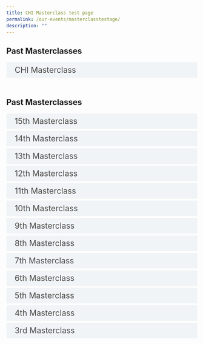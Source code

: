 ```yaml
---
title: CHI Masterclass test page
permalink: /our-events/masterclasstestage/
description: ""
---
```

<style>
.button {
	background-color: white;
  cursor: pointer;
  padding: 5px 5px 5px 5px;
  width: 100%;
  border: none;
  text-align: left;
  outline: none;
  font-size: 20px;
  transition: 0.4s;
}

.active, .button:hover {
  background-color: #ccc; 
}

.panel {
  padding: 0 18px;
  display: none;
  background-color: white;
  overflow: hidden;
}
</style>

<style>

input {
	display: none;
}
label {
	display: block;
	padding: 8px 22px;
	margin: 0 0 5px 0;
	cursor: pointor;
	background: #F0F4F6;
	border-radius: 3px;
	width=100%;
	color: #484848;
	transition: ease .5s;
	font-size: 1.5em;
	content: '02795';
}

label:hover {
	background: #BD2D37;
	color: #FFF;
	
}

.accordion-content {
	/* background: #E2E5F6; */
	padding: 10px 0px 30px 30px;
	/* border: 1px solid #484848; */
	margin: 0 0 1px 0;
	border-radius: 3px;
}

input + label + .accordion-content {
	display: none;
}

input:checked + label + .accordion-content {
	display: none;
}

input:checked + label + .accordion-content {
	display: block;
}


</style>
<!-- End of accordion -->

<div class="container">
<h2 id="our-main-plans">Past Masterclasses</h2>

<div>
		<input type="checkbox" id="title1"><label for="title1">CHI Masterclass</label>
<div class="accordion-content">
<table class="table table-borderless">
  <thead>
    <tr>
      <th scope="col"><a href="https://www.carecorner.org.sg/"><img src="/images/Masterclass/15%20masterclass_patrick.jpg" style="width:384px; height:192px; padding-top:8%;" alt="CHI"></a></th>
      <th scope="col" style="width: 50%;">Through this session, Patrick highlights the 5Cs of Community Leadership (Care, Connect, Create, Cultivate and Collaborate) and will be sharing hard truths and provide tips on how one can better engage and connect in the community. The session also touches on how we can be more genuine and effective leaders/partners as we roll up our sleeves towards population health and a Healthier SG.</th>

    
  </tr></thead>

</table>

<p></p>
	</div>
<br>
<style>
.button {
	background-color: white;
  cursor: pointer;
  padding: 5px 5px 5px 5px;
  width: 100%;
  border: none;
  text-align: left;
  outline: none;
  font-size: 20px;
  transition: 0.4s;
}

.active, .button:hover {
  background-color: #ccc; 
}

.panel {
  padding: 0 18px;
  display: none;
  background-color: white;
  overflow: hidden;
}
</style>

<style>

input {
	display: none;
}
label {
	display: block;
	padding: 8px 22px;
	margin: 0 0 5px 0;
	cursor: pointor;
	background: #F0F4F6;
	border-radius: 3px;
	width=100%;
	color: #484848;
	transition: ease .5s;
	font-size: 1.5em;
}

label:hover {
	background: #BD2D37;
	color: #FFF;
}

.accordion-content {
	/* background: #E2E5F6; */
	padding: 10px 0px 30px 30px;
	/* border: 1px solid #484848; */
	margin: 0 0 1px 0;
	border-radius: 3px;
}

input + label + .accordion-content {
	display: none;
}

input:checked + label + .accordion-content {
	display: none;
}

input:checked + label + .accordion-content {
	display: block;
}
	
th{
    font-weight: normal;

}

</style>
<!-- End of accordion -->

<div class="container">
<h2 id="our-main-plans">Past Masterclasses</h2>

<div>
		<input type="checkbox" id="title15"><label for="title15">15th Masterclass</label>
<div class="accordion-content">
<table class="table table-borderless">
  <thead>
    <tr>
      <th scope="col"><img src="/images/Masterclass/15%20masterclass_patrick.jpg" style="width:384px; height:192px; padding-top:8%;" alt="CHI"></th>
      <th scope="col" style="width: 50%;">Through this session, Patrick highlights the 5Cs of Community Leadership (Care, Connect, Create, Cultivate and Collaborate) and will be sharing hard truths and provide tips on how one can better engage and connect in the community. The session also touches on how we can be more genuine and effective leaders/partners as we roll up our sleeves towards population health and a Healthier SG.</th>

    
  </tr></thead>

</table>

<p></p>
	</div>
<div>
		<input type="checkbox" id="title14"><label for="title14">14th Masterclass</label>
<div class="accordion-content">
<table class="table table-borderless">
  <thead>
    <tr>
      <th scope="col"><img src="/images/Masterclass/14%20masterclass_jonty.jpg" style="width:384px; height:192px; padding-top:8%;" alt="CHI"></th>
      <th scope="col" style="width: 50%;"><b>Dr Jonty Heaversedge
Chief Medical Officer and Chief Clinical Information Officer,
South East London Integrated Care System 
Clinical Director, Imperial College Health Partners 
				</b><br>Like most other health systems in the world, when the National Health System (NHS) in England was established, it was primarily focused on treating single conditions or illnesses. Since then both the understanding of disease and needs of the population have changed. People are living longer with multiple, complex, long-term conditions and increasingly require ongoing support from many different services and professionals. There is also a better understanding of the wider metabolic, behavioural, and environmental factors that are driving the increasing burden of ill-health, inequalities of outcome, and cost of care to society.

There is a growing realisation that this challenge cannot be met by health and care services alone – expanding current services to meet this need is unaffordable and a 'work-harder' approach will not help us to address these complex and multifactorial challenges. Increasingly health systems across the world are coming to the same conclusion – we need a fundamentally different approach – one which starts with our population and depends on strong partnership – not just between health and care providers but across government departments, community partners and, perhaps most importantly with our communities themselves.

These principles sit at the heart of current NHS reform and the introduction of Integrated Care Systems (ICSs) in England, but they are not new. Like other systems across the world, progress has been painfully slow, and whilst structural reform may help create the conditions for change it can easily belie the reality of the transformational challenge.

How do we translate these concepts into strategy, create a compelling vision that engages with our workforce, patients, and local communities, and prioritise action and investment to create impact? This requires a fundamental shift in mindset and method. We need to be clear how we think transformation happens in a complex system, how we create the conditions for improvement and innovation, develop enabling capabilities to catalyse change, and empower change-makers in our communities to unleash their energy and talent.

There is no 'right' answer and history would suggest that simply trying to replicate a solution in a different context is rarely successful. In this session Dr Jonty will share practical insights on prevention, primary care transformation, and population health management – to help accelerate our ambitions for happier, healthier populations in both England and Singapore.
</th>

    
  </tr></thead>

</table>

<p></p>
	</div>
<div>
		<input type="checkbox" id="title2"><label for="title2">13th Masterclass</label>
<div class="accordion-content">
<table class="table table-borderless">
  <thead>
    <tr>
      <th scope="col"><a href="https://www.carecorner.org.sg/"><img src="/images/Masterclass/15%20masterclass_patrick.jpg" style="width:384px; height:192px; padding-top:8%;" alt="CHI"></a></th>
      <th scope="col" style="width: 50%;">Through this session, Patrick highlights the 5Cs of Community Leadership (Care, Connect, Create, Cultivate and Collaborate) and will be sharing hard truths and provide tips on how one can better engage and connect in the community. The session also touches on how we can be more genuine and effective leaders/partners as we roll up our sleeves towards population health and a Healthier SG.</th>

    
  </tr></thead>

</table>

<p></p>
	</div>
<div>
		<input type="checkbox" id="title2"><label for="title2">12th Masterclass</label>
<div class="accordion-content">
<table class="table table-borderless">
  <thead>
    <tr>
      <th scope="col"><a href="https://www.carecorner.org.sg/"><img src="/images/Masterclass/15%20masterclass_patrick.jpg" style="width:384px; height:192px; padding-top:8%;" alt="CHI"></a></th>
      <th scope="col" style="width: 50%;">Through this session, Patrick highlights the 5Cs of Community Leadership (Care, Connect, Create, Cultivate and Collaborate) and will be sharing hard truths and provide tips on how one can better engage and connect in the community. The session also touches on how we can be more genuine and effective leaders/partners as we roll up our sleeves towards population health and a Healthier SG.</th>

    
  </tr></thead>

</table>

<p></p>
	</div>
<div>
		<input type="checkbox" id="title2"><label for="title2">11th Masterclass</label>
<div class="accordion-content">
<table class="table table-borderless">
  <thead>
    <tr>
      <th scope="col"><a href="https://www.carecorner.org.sg/"><img src="/images/Masterclass/15%20masterclass_patrick.jpg" style="width:384px; height:192px; padding-top:8%;" alt="CHI"></a></th>
      <th scope="col" style="width: 50%;">Through this session, Patrick highlights the 5Cs of Community Leadership (Care, Connect, Create, Cultivate and Collaborate) and will be sharing hard truths and provide tips on how one can better engage and connect in the community. The session also touches on how we can be more genuine and effective leaders/partners as we roll up our sleeves towards population health and a Healthier SG.</th>

    
  </tr></thead>

</table>

<p></p>
	</div>
<div>
		<input type="checkbox" id="title2"><label for="title2">10th Masterclass</label>
<div class="accordion-content">
<table class="table table-borderless">
  <thead>
    <tr>
      <th scope="col"><a href="https://www.carecorner.org.sg/"><img src="/images/Masterclass/15%20masterclass_patrick.jpg" style="width:384px; height:192px; padding-top:8%;" alt="CHI"></a></th>
      <th scope="col" style="width: 50%;">Through this session, Patrick highlights the 5Cs of Community Leadership (Care, Connect, Create, Cultivate and Collaborate) and will be sharing hard truths and provide tips on how one can better engage and connect in the community. The session also touches on how we can be more genuine and effective leaders/partners as we roll up our sleeves towards population health and a Healthier SG.</th>

    
  </tr></thead>

</table>

<p></p>
	</div>
<div>
		<input type="checkbox" id="title2"><label for="title2">9th Masterclass</label>
<div class="accordion-content">
<table class="table table-borderless">
  <thead>
    <tr>
      <th scope="col"><a href="https://www.carecorner.org.sg/"><img src="/images/Masterclass/15%20masterclass_patrick.jpg" style="width:384px; height:192px; padding-top:8%;" alt="CHI"></a></th>
      <th scope="col" style="width: 50%;">Through this session, Patrick highlights the 5Cs of Community Leadership (Care, Connect, Create, Cultivate and Collaborate) and will be sharing hard truths and provide tips on how one can better engage and connect in the community. The session also touches on how we can be more genuine and effective leaders/partners as we roll up our sleeves towards population health and a Healthier SG.</th>

    
  </tr></thead>

</table>

<p></p>
	</div>
<div>
		<input type="checkbox" id="title2"><label for="title2">8th Masterclass</label>
<div class="accordion-content">
<table class="table table-borderless">
  <thead>
    <tr>
      <th scope="col"><a href="https://www.carecorner.org.sg/"><img src="/images/Masterclass/15%20masterclass_patrick.jpg" style="width:384px; height:192px; padding-top:8%;" alt="CHI"></a></th>
      <th scope="col" style="width: 50%;">Through this session, Patrick highlights the 5Cs of Community Leadership (Care, Connect, Create, Cultivate and Collaborate) and will be sharing hard truths and provide tips on how one can better engage and connect in the community. The session also touches on how we can be more genuine and effective leaders/partners as we roll up our sleeves towards population health and a Healthier SG.</th>

    
  </tr></thead>

</table>

<p></p>
	</div>
<div>
		<input type="checkbox" id="title2"><label for="title2">7th Masterclass</label>
<div class="accordion-content">
<table class="table table-borderless">
  <thead>
    <tr>
      <th scope="col"><a href="https://www.carecorner.org.sg/"><img src="/images/Masterclass/15%20masterclass_patrick.jpg" style="width:384px; height:192px; padding-top:8%;" alt="CHI"></a></th>
      <th scope="col" style="width: 50%;">Through this session, Patrick highlights the 5Cs of Community Leadership (Care, Connect, Create, Cultivate and Collaborate) and will be sharing hard truths and provide tips on how one can better engage and connect in the community. The session also touches on how we can be more genuine and effective leaders/partners as we roll up our sleeves towards population health and a Healthier SG.</th>

    
  </tr></thead>

</table>

<p></p>
	</div>
<div>
		<input type="checkbox" id="title2"><label for="title2">6th Masterclass</label>
<div class="accordion-content">
<table class="table table-borderless">
  <thead>
    <tr>
      <th scope="col"><a href="https://www.carecorner.org.sg/"><img src="/images/Masterclass/15%20masterclass_patrick.jpg" style="width:384px; height:192px; padding-top:8%;" alt="CHI"></a></th>
      <th scope="col" style="width: 50%;">Through this session, Patrick highlights the 5Cs of Community Leadership (Care, Connect, Create, Cultivate and Collaborate) and will be sharing hard truths and provide tips on how one can better engage and connect in the community. The session also touches on how we can be more genuine and effective leaders/partners as we roll up our sleeves towards population health and a Healthier SG.</th>

    
  </tr></thead>

</table>

<p></p>
	</div>
<div>
		<input type="checkbox" id="title2"><label for="title2">5th Masterclass</label>
<div class="accordion-content">
<table class="table table-borderless">
  <thead>
    <tr>
      <th scope="col"><a href="https://www.carecorner.org.sg/"><img src="/images/Masterclass/15%20masterclass_patrick.jpg" style="width:384px; height:192px; padding-top:8%;" alt="CHI"></a></th>
      <th scope="col" style="width: 50%;">Through this session, Patrick highlights the 5Cs of Community Leadership (Care, Connect, Create, Cultivate and Collaborate) and will be sharing hard truths and provide tips on how one can better engage and connect in the community. The session also touches on how we can be more genuine and effective leaders/partners as we roll up our sleeves towards population health and a Healthier SG.</th>

    
  </tr></thead>

</table>

<p></p>
	</div>
<div>
		<input type="checkbox" id="title2"><label for="title2">4th Masterclass</label>
<div class="accordion-content">
<table class="table table-borderless">
  <thead>
    <tr>
      <th scope="col"><a href="https://www.carecorner.org.sg/"><img src="/images/Masterclass/15%20masterclass_patrick.jpg" style="width:384px; height:192px; padding-top:8%;" alt="CHI"></a></th>
      <th scope="col" style="width: 50%;">Through this session, Patrick highlights the 5Cs of Community Leadership (Care, Connect, Create, Cultivate and Collaborate) and will be sharing hard truths and provide tips on how one can better engage and connect in the community. The session also touches on how we can be more genuine and effective leaders/partners as we roll up our sleeves towards population health and a Healthier SG.</th>

    
  </tr></thead>

</table>

<p></p>
	</div>
<div>
		<input type="checkbox" id="title2"><label for="title2">3rd Masterclass</label>
<div class="accordion-content">
<table class="table table-borderless">
  <thead>
    <tr>
      <th scope="col"><a href="https://www.carecorner.org.sg/"><img src="/images/Masterclass/15%20masterclass_patrick.jpg" style="width:384px; height:192px; padding-top:8%;" alt="CHI"></a></th>
      <th scope="col" style="width: 50%;">Through this session, Patrick highlights the 5Cs of Community Leadership (Care, Connect, Create, Cultivate and Collaborate) and will be sharing hard truths and provide tips on how one can better engage and connect in the community. The session also touches on how we can be more genuine and effective leaders/partners as we roll up our sleeves towards population health and a Healthier SG.</th>

    
  </tr></thead>

</table>

<p></p>
	</div>
</div></div></div></div></div></div></div></div></div></div></div></div></div></div></div></div>